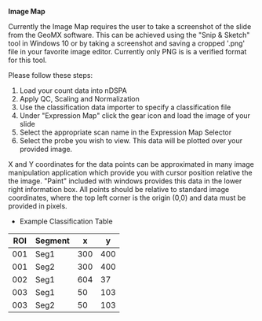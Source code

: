 **Image Map**

Currently the Image Map requires the user to take a screenshot of the slide from the GeoMX software. This can be achieved using the "Snip & Sketch" tool in Windows 10 or by taking a screenshot and saving a cropped '.png' file in your favorite image editor. Currently only PNG is is a verified format for this tool.

Please follow these steps:

 1. Load your count data into nDSPA
 2. Apply QC, Scaling and Normalization
 3. Use the classification data importer to specify a classification file
 4. Under "Expression Map" click the gear icon and load the image of your slide
 5. Select the appropriate scan name in the Expression Map Selector
 6. Select the probe you wish to view. This data will be plotted over your provided image.

X and Y coordinates for the data points can be approximated in many image manipulation application which provide you with cursor position relative the the image. "Paint" included with windows provides this data in the lower right information box. All points should be relative to standard image coordinates, where the top left corner is the origin (0,0) and data must be provided in pixels.

 - Example Classification Table

| ROI |Segment  | x | y |
|--|--|--|--|
| 001 | Seg1 | 300| 400|
|001|Seg2|300|400|
| 002 |Seg1  |604 |37 |
|003|Seg1|50|103|
| 003 | Seg2 |50 |103 |


